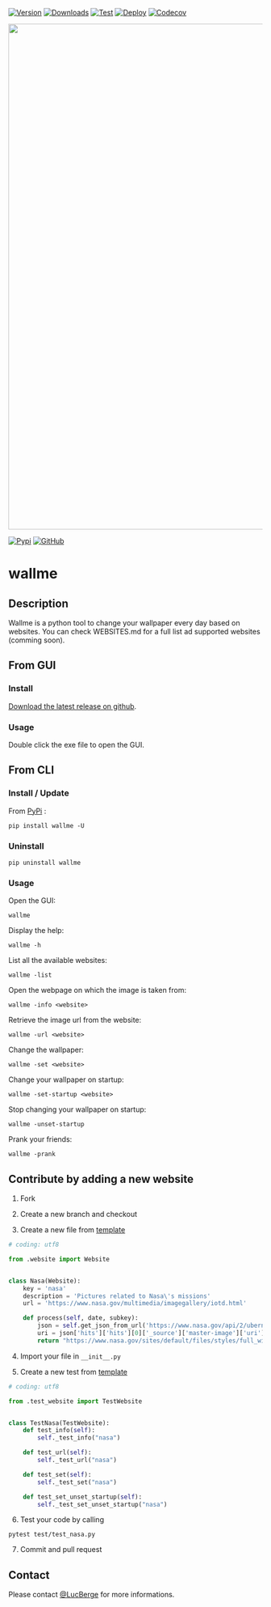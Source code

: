 
[![Version](https://img.shields.io/pypi/v/wallme?label=Version)](https://github.com/LucBerge/wallme/releases)
[![Downloads](https://img.shields.io/github/downloads/lucberge/wallme/total?label=Downloads)](https://github.com/LucBerge/wallme/releases)
[![Test](https://img.shields.io/github/actions/workflow/status/LucBerge/wallme/test.yml?branch=dev&label=Test)](https://github.com/LucBerge/wallme/actions/workflows/test.yml)
[![Deploy](https://img.shields.io/github/actions/workflow/status/LucBerge/wallme/cd.yml?branch=master&label=Deploy)](https://github.com/LucBerge/wallme/actions/workflows/cd.yml)
[![Codecov](https://codecov.io/gh/LucBerge/wallme/branch/dev/graph/badge.svg?token=AH8jbVSPj3)](https://codecov.io/gh/LucBerge/wallme)

<p align="center">
  <img width="1000" src="images/example.gif">
</p>

[![Pypi](https://img.shields.io/badge/Install_with-Pypi-blue?logo=pypi&logoColor=white)](https://pypi.org/project/wallme/)
[![GitHub](https://img.shields.io/badge/Install_from-GitHub-lightgrey?logo=github)](https://github.com/LucBerge/wallme/releases)

# wallme

## Description

Wallme is a python tool to change your wallpaper every day based on websites. You can check WEBSITES.md for a full list ad supported websites (comming soon).

## From GUI
### Install
[Download the latest release on github](https://github.com/LucBerge/wallme/releases).

### Usage
Double click the exe file to open the GUI.

## From CLI
### Install / Update

From [PyPi](https://pypi.org/project/wallme/) :
```
pip install wallme -U
```

### Uninstall
```
pip uninstall wallme
```

### Usage

Open the GUI:
```
wallme
```
Display the help:
```
wallme -h
```
List all the available websites:
```
wallme -list
```
Open the webpage on which the image is taken from:
```
wallme -info <website>
```
Retrieve the image url from the website:
```
wallme -url <website>
```
Change the wallpaper:
```
wallme -set <website>
```
Change your wallpaper on startup:
```
wallme -set-startup <website>
```
Stop changing your wallpaper on startup:
```
wallme -unset-startup
```
Prank your friends:
```
wallme -prank
```

## Contribute by adding a new website

1. Fork

2. Create a new branch and checkout

3. Create a new file from [template](https://github.com/LucBerge/wallme/blob/master/wallme/websites/nasa.py)
```python
# coding: utf8

from .website import Website


class Nasa(Website):
    key = 'nasa'
    description = 'Pictures related to Nasa\'s missions'
    url = 'https://www.nasa.gov/multimedia/imagegallery/iotd.html'

    def process(self, date, subkey):
        json = self.get_json_from_url('https://www.nasa.gov/api/2/ubernode/_search?size=1&from=0&sort=promo-date-time%3Adesc&q=((ubernode-type%3Aimage)%20AND%20(routes%3A1446))&_source_include=promo-date-time%2Cmaster-image%2Cnid%2Ctitle%2Ctopics%2Cmissions%2Ccollections%2Cother-tags%2Cubernode-type%2Cprimary-tag%2Csecondary-tag%2Ccardfeed-title%2Ctype%2Ccollection-asset-link%2Clink-or-attachment%2Cpr-leader-sentence%2Cimage-feature-caption%2Cattachments%2Curi')
        uri = json['hits']['hits'][0]['_source']['master-image']['uri']
        return "https://www.nasa.gov/sites/default/files/styles/full_width_feature/public/" + uri.replace("public://", "")
```

4. Import your file in `__init__.py`

5. Create a new test from [template](https://github.com/LucBerge/wallme/blob/master/test/test_nasa.py)
```python
# coding: utf8

from .test_website import TestWebsite


class TestNasa(TestWebsite):
    def test_info(self):
        self._test_info("nasa")

    def test_url(self):
        self._test_url("nasa")

    def test_set(self):
        self._test_set("nasa")

    def test_set_unset_startup(self):
        self._test_set_unset_startup("nasa")
```

6. Test your code by calling 
```
pytest test/test_nasa.py
```

7. Commit and pull request

## Contact

Please contact [@LucBerge](https://github.com/LucBerge) for more informations.

